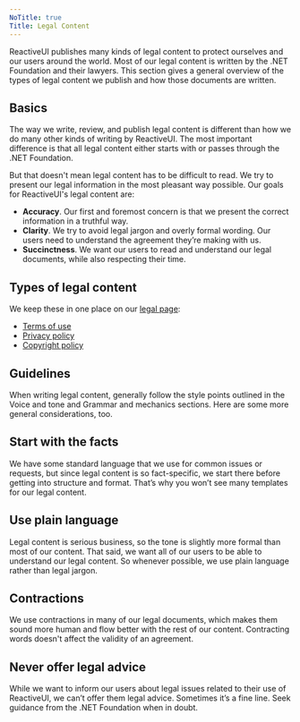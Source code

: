 ```yaml
---
NoTitle: true
Title: Legal Content
---
```

ReactiveUI publishes many kinds of legal content to protect ourselves and our users around the world. Most of our legal content is written by the .NET Foundation and their lawyers. This section gives a general overview of the types of legal content we publish and how those documents are written.

## Basics
The way we write, review, and publish legal content is different than how we do many other kinds of writing by ReactiveUI. The most important difference is that all legal content either starts with or passes through the .NET Foundation.

But that doesn't mean legal content has to be difficult to read. We try to present our legal information in the most pleasant way possible. Our goals for ReactiveUI's legal content are:

* **Accuracy**. Our first and foremost concern is that we present the correct information in a truthful way.
* **Clarity**. We try to avoid legal jargon and overly formal wording. Our users need to understand the agreement they’re making with us.
* **Succinctness**. We want our users to read and understand our legal documents, while also respecting their time.

## Types of legal content
We keep these in one place on our [legal page](/legal):

* [Terms of use](/legal/terms-of-use)
* [Privacy policy](/legal/privacy)
* [Copyright policy](/legal/copyright)


## Guidelines
When writing legal content, generally follow the style points outlined in the Voice and tone and Grammar and mechanics sections. Here are some more general considerations, too.

## Start with the facts

We have some standard language that we use for common issues or requests, but since legal content is so fact-specific, we start there before getting into structure and format. That’s why you won’t see many templates for our legal content.

## Use plain language

Legal content is serious business, so the tone is slightly more formal than most of our content. That said, we want all of our users to be able to understand our legal content. So whenever possible, we use plain language rather than legal jargon.

## Contractions

We use contractions in many of our legal documents, which makes them sound more human and flow better with the rest of our content. Contracting words doesn't affect the validity of an agreement.

## Never offer legal advice
While we want to inform our users about legal issues related to their use of ReactiveUI, we can’t offer them legal advice. Sometimes it’s a fine line. Seek guidance from the .NET Foundation when in doubt.
